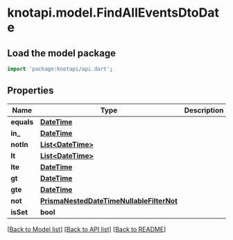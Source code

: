 # knotapi.model.FindAllEventsDtoDate

## Load the model package
```dart
import 'package:knotapi/api.dart';
```

## Properties
Name | Type | Description | Notes
------------ | ------------- | ------------- | -------------
**equals** | [**DateTime**](DateTime.md) |  | [optional] 
**in_** | [**DateTime**](DateTime.md) |  | [optional] 
**notIn** | [**List&lt;DateTime&gt;**](DateTime.md) |  | [optional] 
**lt** | [**List&lt;DateTime&gt;**](DateTime.md) |  | [optional] 
**lte** | [**DateTime**](DateTime.md) |  | [optional] 
**gt** | [**DateTime**](DateTime.md) |  | [optional] 
**gte** | [**DateTime**](DateTime.md) |  | [optional] 
**not** | [**PrismaNestedDateTimeNullableFilterNot**](PrismaNestedDateTimeNullableFilterNot.md) |  | [optional] 
**isSet** | **bool** |  | [optional] 

[[Back to Model list]](../README.md#documentation-for-models) [[Back to API list]](../README.md#documentation-for-api-endpoints) [[Back to README]](../README.md)


